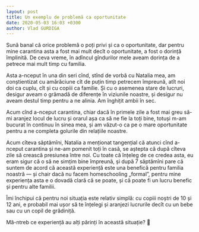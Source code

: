 ```yaml
---
layout: post
title: Un exemplu de problemă ca oportunitate
date: 2020-05-03 16:03 +0300
author: Vlad GURDIGA
---
```


Sună banal că orice problemă o poți privi și ca o oportunitate, dar pentru mine carantina asta a fost mai mult decît o oportunitate, a fost o dorință împlinită. De ceva vreme, în adîncul gîndurilor mele aveam dorința de a petrece mai mult timp cu familia.

Asta a-nceput în una din seri cînd, stînd de vorbă cu Natalia mea, am conștientizat cu amărăciune cît de puțin timp petrecem împreună, atît noi doi ca cuplu, cît și cu copiii ca familie. Și cu o asemenea stare de lucruri, desigur aveam o grămadă de diferențe în viziunile noastre, și desigur nu aveam destul timp pentru a ne alinia. Am înghițit ambii în sec.

Acum cînd a-nceput carantina, chiar dacă în primele zile a fost mai greu să-mi aranjez locul de lucru și orarul așa ca să ne fie la toți bine, totuși m-am bucurat în continuu în sinea mea, și am văzut-o ca pe o mare oportunitate pentru a ne completa golurile din relațiile noastre.

Acum cîteva săptămîni, Natalia a menționat tangențial că atunci cînd a-nceput carantina și ne-am pomenit toți în casă, se aștepta că după cîteva zile să crească presiunea între noi. Cu toate că înțeleg de ce credea asta, eu eram sigur că o să ne simțim bine împreună, și după 7 săptămîni pare că suntem de acord că această experiență este una benefică pentru familia noastră — și chair dacă nu facem homeschooling „formal”, pentru mine experiența asta e o dovadă clară că se poate, și că poate fi un lucru benefic și pentru alte familii.

Îmi închipui că pentru noi situația este relativ simplă: cu copiii noștri de 10 și 12 ani, e probabil mai ușor să te înțelegi și aranjezi lucrurile decît cu un bebe sau cu un copil de grădiniță.

Mă-ntreb ce experiență au alți părinți în această situație? 🤔
